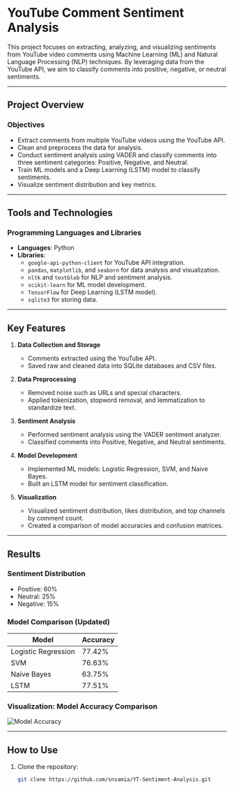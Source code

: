 # YouTube Comment Sentiment Analysis

This project focuses on extracting, analyzing, and visualizing sentiments from YouTube video comments using Machine Learning (ML) and Natural Language Processing (NLP) techniques. By leveraging data from the YouTube API, we aim to classify comments into positive, negative, or neutral sentiments.

---

## Project Overview

### Objectives
- Extract comments from multiple YouTube videos using the YouTube API.
- Clean and preprocess the data for analysis.
- Conduct sentiment analysis using VADER and classify comments into three sentiment categories: Positive, Negative, and Neutral.
- Train ML models and a Deep Learning (LSTM) model to classify sentiments.
- Visualize sentiment distribution and key metrics.

---

## Tools and Technologies

### Programming Languages and Libraries
- **Languages**: Python
- **Libraries**: 
  - `google-api-python-client` for YouTube API integration.
  - `pandas`, `matplotlib`, and `seaborn` for data analysis and visualization.
  - `nltk` and `textblob` for NLP and sentiment analysis.
  - `scikit-learn` for ML model development.
  - `TensorFlow` for Deep Learning (LSTM model).
  - `sqlite3` for storing data.

---

## Key Features

1. **Data Collection and Storage**
   - Comments extracted using the YouTube API.
   - Saved raw and cleaned data into SQLite databases and CSV files.

2. **Data Preprocessing**
   - Removed noise such as URLs and special characters.
   - Applied tokenization, stopword removal, and lemmatization to standardize text.

3. **Sentiment Analysis**
   - Performed sentiment analysis using the VADER sentiment analyzer.
   - Classified comments into Positive, Negative, and Neutral sentiments.

4. **Model Development**
   - Implemented ML models: Logistic Regression, SVM, and Naive Bayes.
   - Built an LSTM model for sentiment classification.

5. **Visualization**
   - Visualized sentiment distribution, likes distribution, and top channels by comment count.
   - Created a comparison of model accuracies and confusion matrices.

---

## Results

### Sentiment Distribution
- Positive: 60%
- Neutral: 25%
- Negative: 15%

### Model Comparison (Updated)
| Model                | Accuracy   |
|----------------------|------------|
| Logistic Regression  | 77.42%     |
| SVM                  | 76.63%     |
| Naive Bayes          | 63.75%     |
| LSTM                 | 77.51%     |

### Visualization: Model Accuracy Comparison
![Model Accuracy](https://github.com/snsamia/YT-Sentiment-Analysis/blob/main/accuracy_comparison_updated.png)

---

## How to Use

1. Clone the repository:
   ```bash
   git clone https://github.com/snsamia/YT-Sentiment-Analysis.git
